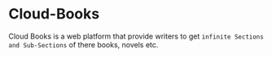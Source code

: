 # Cloud-Books
Cloud Books is a web platform that provide writers to get `infinite Sections and Sub-Sections` of there books, novels etc.
